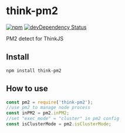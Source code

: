 # think-pm2

[![npm](https://img.shields.io/npm/v/think-pm2.svg?colorB=brightgreen&style=flat-square)](https://www.npmjs.com/package/think-pm2)
[![devDependency Status](https://david-dm.org/thinkjs/think-logic.svg)](https://david-dm.org/thinkjs/think-logic)


PM2 detect for ThinkJS

## Install

```
npm install think-pm2
```

## How to use

```js
const pm2 = require('think-pm2');
//use pm2 to manage node process
const inPM2 = pm2.inPM2; 
//set "exec_mode" = "cluster" in pm2 config
const isClusterMode = pm2.isClusterMode; 
```